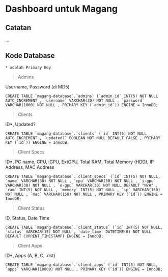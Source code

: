# Dashboard untuk Magang
## Catatan
...

## Kode Database
 `* adalah Primary Key`

> Admins

Username, Password (di MD5)

 ``CREATE TABLE `magang-database`.`admins` (`admin_id` INT(5) NOT NULL AUTO_INCREMENT , `username` VARCHAR(30) NOT NULL , `password` VARCHAR(1000) NOT NULL , PRIMARY KEY (`admin_id`)) ENGINE = InnoDB;``

> Clients

ID*, Updated?

``CREATE TABLE `magang-database`.`clients` (`id` INT(5) NOT NULL AUTO_INCREMENT , `updated?` BOOLEAN NOT NULL DEFAULT FALSE , PRIMARY KEY (`id`)) ENGINE = InnoDB;``

> Client Specs

ID*, PC name, CPU, iGPU, ExtGPU, Total RAM, Total Memory (HDD), IP Address, MAC Address

``CREATE TABLE `magang-database`.`client_specs` (`id` INT(5) NOT NULL, `name` VARCHAR(30) NOT NULL , `cpu` VARCHAR(50) NOT NULL , `i-gpu` VARCHAR(30) NOT NULL , `e-gpu` VARCHAR(30) NOT NULL DEFAULT "N/A" , `ram` INT(5) NOT NULL , `memory` INT(5) NOT NULL , `ip` VARCHAR(150) NOT NULL , `mac` VARCHAR(150) NOT NULL , PRIMARY KEY (`id`)) ENGINE = InnoDB;``

> Client Status

ID, Status, Date Time 

``CREATE TABLE `magang-database`.`client_status` (`id` INT(5) NOT NULL, `status` VARCHAR(15) NOT NULL , `date_time` DATETIME(0) NOT NULL DEFAULT CURRENT_TIMESTAMP) ENGINE = InnoDB;``

> Client Apps
> 
ID*, Apps (A, B, C, .dst)

``CREATE TABLE `magang-database`.`client_apps` (`id` INT(5) NOT NULL, `apps` VARCHAR(10000) NOT NULL , PRIMARY KEY (`id`)) ENGINE = InnoDB;``
